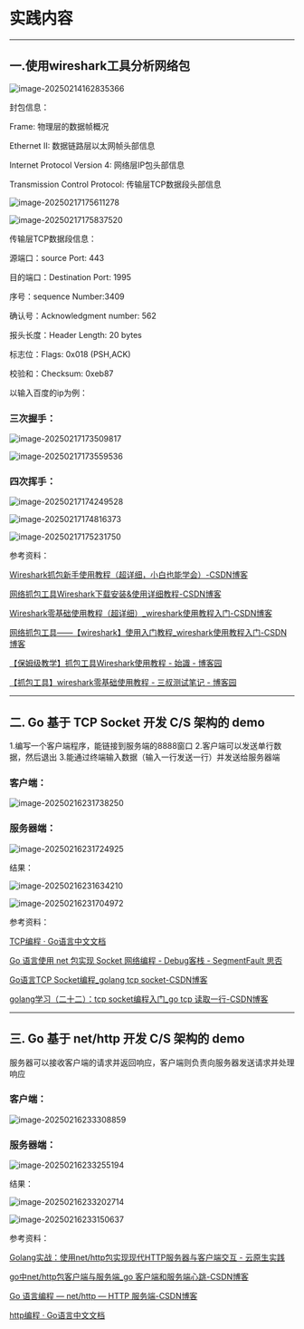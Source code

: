 # 实践内容



---

## 一.使用wireshark工具分析网络包

![image-20250214162835366](https://raw.githubusercontent.com/tizi123139/hahaha/main/image-20250214162835366.png)

封包信息：

Frame: 物理层的数据帧概况 

Ethernet II: 数据链路层以太网帧头部信息 

Internet Protocol Version 4: 网络层IP包头部信息 

Transmission Control Protocol: 传输层TCP数据段头部信息

![image-20250217175611278](https://raw.githubusercontent.com/tizi123139/hahaha/main/image-20250217175611278.png)

![image-20250217175837520](https://raw.githubusercontent.com/tizi123139/hahaha/main/image-20250217175837520.png)

传输层TCP数据段信息：

源端口：source Port: 443 

目的端口：Destination Port: 1995

序号：sequence Number:3409 

确认号：Acknowledgment number: 562

报头长度：Header Length: 20 bytes 

标志位：Flags: 0x018 (PSH,ACK) 

校验和：Checksum: 0xeb87



以输入百度的ip为例：

### 三次握手：

![image-20250217173509817](https://raw.githubusercontent.com/tizi123139/hahaha/main/image-20250217173509817.png)

![image-20250217173559536](https://raw.githubusercontent.com/tizi123139/hahaha/main/image-20250217173559536.png)

### 四次挥手：

![image-20250217174249528](https://raw.githubusercontent.com/tizi123139/hahaha/main/image-20250217174249528.png)

![image-20250217174816373](https://raw.githubusercontent.com/tizi123139/hahaha/main/image-20250217174816373.png)

![image-20250217175231750](https://raw.githubusercontent.com/tizi123139/hahaha/main/image-20250217175231750.png)

参考资料：

[Wireshark抓包新手使用教程（超详细，小白也能学会）-CSDN博客](https://blog.csdn.net/weixin_48916444/article/details/144283540)

[网络抓包工具Wireshark下载安装&使用详细教程-CSDN博客](https://blog.csdn.net/qq_43543789/article/details/106394870)

[Wireshark零基础使用教程（超详细）_wireshark使用教程入门-CSDN博客](https://blog.csdn.net/Python84310366/article/details/144351889?utm_medium=distribute.pc_relevant.none-task-blog-2~default~baidujs_baidulandingword~default-0-144351889-blog-106394870.235^v43^pc_blog_bottom_relevance_base2&spm=1001.2101.3001.4242.1&utm_relevant_index=3)

[网络抓包工具——【wireshark】使用入门教程_wireshark使用教程入门-CSDN博客](https://blog.csdn.net/Cc7723589/article/details/116866113?utm_medium=distribute.pc_relevant.none-task-blog-2~default~baidujs_baidulandingword~default-0-116866113-blog-144351889.235^v43^pc_blog_bottom_relevance_base2&spm=1001.2101.3001.4242.1&utm_relevant_index=3)

[【保姆级教学】抓包工具Wireshark使用教程 - 始識 - 博客园](https://www.cnblogs.com/zichliang/p/17477251.html)

[【抓包工具】wireshark零基础使用教程 - 三叔测试笔记 - 博客园](https://www.cnblogs.com/upstudy/p/18680803)

---

## 二. Go 基于 TCP Socket 开发 C/S 架构的 demo

1.编写一个客户端程序，能链接到服务端的8888窗口
2.客户端可以发送单行数据，然后退出
3.能通过终端输入数据（输入一行发送一行）并发送给服务器端

### 客户端：

![image-20250216231738250](https://raw.githubusercontent.com/tizi123139/hahaha/main/image-20250216231738250.png)

### 服务器端：

![image-20250216231724925](https://raw.githubusercontent.com/tizi123139/hahaha/main/image-20250216231724925.png)

结果：

![image-20250216231634210](https://raw.githubusercontent.com/tizi123139/hahaha/main/image-20250216231634210.png)

![image-20250216231704972](https://raw.githubusercontent.com/tizi123139/hahaha/main/image-20250216231704972.png)

参考资料：

[TCP编程 · Go语言中文文档](https://www.topgoer.com/网络编程/socket编程/TCP编程.html)

[Go 语言使用 net 包实现 Socket 网络编程 - Debug客栈 - SegmentFault 思否](https://segmentfault.com/a/1190000022734659)

[Go语言TCP Socket编程_golang tcp socket-CSDN博客](https://blog.csdn.net/wang11876/article/details/131652698)

[golang学习（二十二）：tcp socket编程入门_go tcp 读取一行-CSDN博客](https://blog.csdn.net/weixin_44079228/article/details/88619540?spm=1001.2101.3001.6650.4&utm_medium=distribute.pc_relevant.none-task-blog-2~default~BlogCommendFromBaidu~Rate-4-88619540-blog-137493731.235^v43^pc_blog_bottom_relevance_base2&depth_1-utm_source=distribute.pc_relevant.none-task-blog-2~default~BlogCommendFromBaidu~Rate-4-88619540-blog-137493731.235^v43^pc_blog_bottom_relevance_base2&utm_relevant_index=9)

---

## 三. Go 基于 net/http 开发 C/S 架构的 demo

服务器可以接收客户端的请求并返回响应，客户端则负责向服务器发送请求并处理响应

### 客户端：

![image-20250216233308859](https://raw.githubusercontent.com/tizi123139/hahaha/main/image-20250216233308859.png)

### 服务器端：

![image-20250216233255194](https://raw.githubusercontent.com/tizi123139/hahaha/main/image-20250216233255194.png)

结果：

![image-20250216233202714](https://raw.githubusercontent.com/tizi123139/hahaha/main/image-20250216233202714.png)

![image-20250216233150637](https://raw.githubusercontent.com/tizi123139/hahaha/main/image-20250216233150637.png)

参考资料：

[Golang实战：使用net/http包实现现代HTTP服务器与客户端交互 - 云原生实践](https://www.oryoy.com/news/golang-shi-zhan-shi-yong-net-http-bao-shi-xian-xian-dai-http-fu-wu-qi-yu-ke-hu-duan-jiao-hu.html)

[go中net/http包客户端与服务端_go 客户端和服务端心跳-CSDN博客](https://blog.csdn.net/m0_58181788/article/details/124483138?spm=1001.2101.3001.6650.13&utm_medium=distribute.pc_relevant.none-task-blog-2~default~BlogCommendFromBaidu~Rate-13-124483138-blog-107526723.235^v43^pc_blog_bottom_relevance_base2&depth_1-utm_source=distribute.pc_relevant.none-task-blog-2~default~BlogCommendFromBaidu~Rate-13-124483138-blog-107526723.235^v43^pc_blog_bottom_relevance_base2&utm_relevant_index=14)

[Go 语言编程 — net/http — HTTP 服务端-CSDN博客](https://is-cloud.blog.csdn.net/article/details/107526723?spm=1001.2101.3001.6650.3&utm_medium=distribute.pc_relevant.none-task-blog-2~default~BlogCommendFromBaidu~Ctr-3-107526723-blog-110406442.235^v43^pc_blog_bottom_relevance_base2&depth_1-utm_source=distribute.pc_relevant.none-task-blog-2~default~BlogCommendFromBaidu~Ctr-3-107526723-blog-110406442.235^v43^pc_blog_bottom_relevance_base2&utm_relevant_index=4)

[http编程 · Go语言中文文档](https://www.topgoer.com/网络编程/http编程.html)
